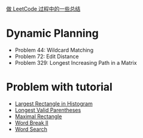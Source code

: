 
[做 LeetCode 过程中的一些总结](https://www.processon.com/view/link/5ef8c0cce0b34d4dba5ae2c3)

# Dynamic Planning
- Problem 44: Wildcard Matching
- Problem 72: Edit Distance
- Problem 329: Longest Increasing Path in a Matrix

# Problem with tutorial
- [Largest Rectangle in Histogram](https://github.com/xrtgavin/leetcode/tree/master/largest-rectangle-in-histogram/README.md)
- [Longest Valid Parentheses](https://github.com/xrtgavin/leetcode/tree/master/longest-valid-parentheses/README.md)
- [Maximal Rectangle](https://github.com/xrtgavin/leetcode/tree/master/maximal-rectangle/README.md)
- [Word Break II](https://github.com/xrtgavin/leetcode/tree/master/word-break-ii/README.md)
- [Word Search](https://github.com/xrtgavin/leetcode/tree/master/word-search/README.md)
